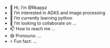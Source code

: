 - 👋 Hi, I’m @Rkappz
- 👀 I’m interested in ADAS and image processing 
- 🌱 I’m currently learning python
- 💞️ I’m looking to collaborate on ...
- 📫 How to reach me ...
- 😄 Pronouns: ...
- ⚡ Fun fact: ...

<!---
Rkappz/Rkappz is a ✨ special ✨ repository because its `README.md` (this file) appears on your GitHub profile.
You can click the Preview link to take a look at your changes.
--->
